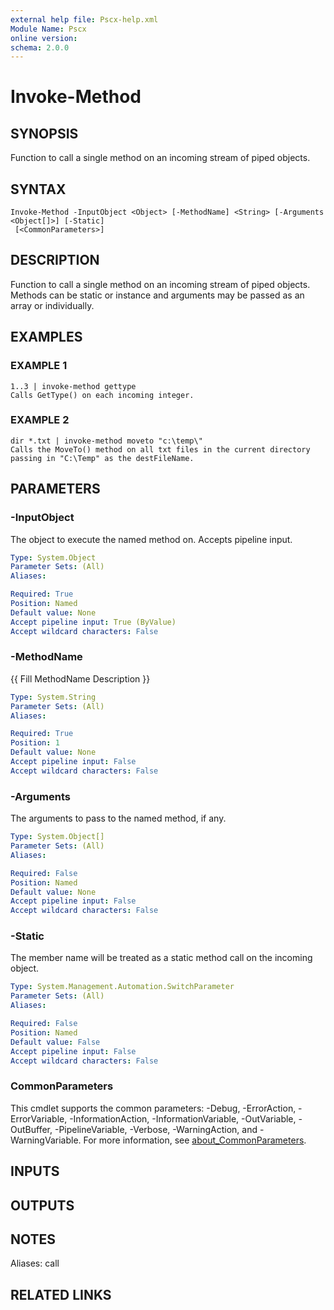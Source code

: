 ```yaml
---
external help file: Pscx-help.xml
Module Name: Pscx
online version:
schema: 2.0.0
---
```


# Invoke-Method

## SYNOPSIS
Function to call a single method on an incoming stream of piped objects.

## SYNTAX

```
Invoke-Method -InputObject <Object> [-MethodName] <String> [-Arguments <Object[]>] [-Static]
 [<CommonParameters>]
```

## DESCRIPTION
Function to call a single method on an incoming stream of piped objects.
Methods can be static or instance and
arguments may be passed as an array or individually.

## EXAMPLES

### EXAMPLE 1
```
1..3 | invoke-method gettype
Calls GetType() on each incoming integer.
```

### EXAMPLE 2
```
dir *.txt | invoke-method moveto "c:\temp\"
Calls the MoveTo() method on all txt files in the current directory passing in "C:\Temp" as the destFileName.
```

## PARAMETERS

### -InputObject
The object to execute the named method on.
Accepts pipeline input.

```yaml
Type: System.Object
Parameter Sets: (All)
Aliases:

Required: True
Position: Named
Default value: None
Accept pipeline input: True (ByValue)
Accept wildcard characters: False
```

### -MethodName
{{ Fill MethodName Description }}

```yaml
Type: System.String
Parameter Sets: (All)
Aliases:

Required: True
Position: 1
Default value: None
Accept pipeline input: False
Accept wildcard characters: False
```

### -Arguments
The arguments to pass to the named method, if any.

```yaml
Type: System.Object[]
Parameter Sets: (All)
Aliases:

Required: False
Position: Named
Default value: None
Accept pipeline input: False
Accept wildcard characters: False
```

### -Static
The member name will be treated as a static method call on the incoming object.

```yaml
Type: System.Management.Automation.SwitchParameter
Parameter Sets: (All)
Aliases:

Required: False
Position: Named
Default value: False
Accept pipeline input: False
Accept wildcard characters: False
```

### CommonParameters
This cmdlet supports the common parameters: -Debug, -ErrorAction, -ErrorVariable, -InformationAction, -InformationVariable, -OutVariable, -OutBuffer, -PipelineVariable, -Verbose, -WarningAction, and -WarningVariable. For more information, see [about_CommonParameters](http://go.microsoft.com/fwlink/?LinkID=113216).

## INPUTS

## OUTPUTS

## NOTES
Aliases:  call

## RELATED LINKS
